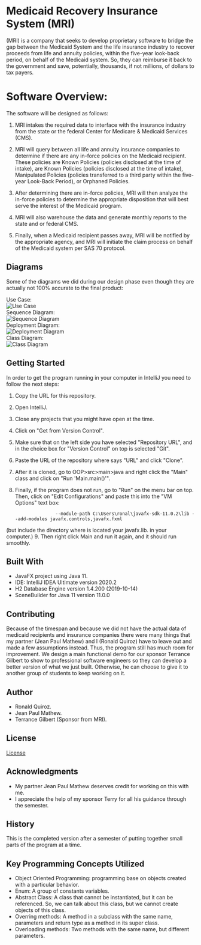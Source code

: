 # Medicaid Recovery Insurance System (MRI)

(MRI) is a company that seeks to develop proprietary software to bridge the gap between the Medicaid System and the life insurance industry to recover proceeds from life and annuity policies, within the five-year look-back period, on behalf of the Medicaid system. So, they can reimburse it back to the government and save, potentially, thousands, if not millions, of dollars to tax payers.

# Software Overview:

The software will be designed as follows:

1. MRI intakes the required data to interface with the insurance industry from the state or the federal Center for Medicare & Medicaid Services (CMS).

2. MRI will query between all life and annuity insurance companies to determine if there are any in-force policies on the Medicaid recipient. These policies are Known Policies (policies disclosed at the time of intake), are Known Policies (policies disclosed at the time of intake), Manipulated Policies (policies transferred to a third party within the five-year Look-Back Period), or Orphaned Policies.

3. After determining there are in-force policies, MRI will then analyze the in-force policies to determine the appropriate disposition that will best serve the interest of the Medicaid program.

4. MRI will also warehouse the data and generate monthly reports to the state and or federal CMS.

5. Finally, when a Medicaid recipient passes away, MRI will be notified by the appropriate agency, and MRI will initiate the claim process on behalf of the Medicaid system per SAS 70 protocol.

## Diagrams

Some of the diagrams we did during our design phase even though they are actually not 100% accurate to the final product:

Use Case: <br />
![Use Case](res/diagram1.png)<br />
Sequence Diagram: <br />
![Sequence Diagram](res/diagram2.png)<br />
Deployment Diagram: <br />
![Deployment Diagram](res/diagram3.png) <br />
Class Diagram: <br />
![Class Diagram](res/diagram4.png) <br />

## Getting Started

In order to get the program running in your computer in IntelliJ you need to follow the next steps:
1. Copy the URL for this repository.
2. Open IntelliJ.
3. Close any projects that you might have open at the time.
4. Click on "Get from Version Control".
5. Make sure that on the left side you have selected "Repository URL", and in the choice box for "Version Control" on top is selected "Git".
6. Paste the URL of the repository where says "URL" and click "Clone".
7. After it is cloned, go to OOP>src>main>java and right click the "Main" class and click on "Run 'Main.main()'".
8. Finally, if the program does not run, go to "Run" on the menu bar on top. Then, click on "Edit Configurations" and paste this into the "VM Options" text box:

                      --module-path C:\Users\ronal\javafx-sdk-11.0.2\lib --add-modules javafx.controls,javafx.fxml 
                      
 (but include the directory where is located your javafx.lib. in your computer.)
 9. Then right click Main and run it again, and it should run smoothly. <br />
## Built With
* JavaFX project using Java 11.
* IDE: IntelliJ IDEA Ultimate version 2020.2 
* H2 Database Engine version 1.4.200 (2019-10-14)
* SceneBuilder for Java 11 version 11.0.0  

## Contributing
Because of the timespan and because we did not have the actual data of medicaid recipients and insurance companies there were many things that my partner (Jean Paul Mathew) and I (Ronald Quiroz) have to leave out and made a few assumptions instead. Thus, the program still has much room for improvement. We design a main functional demo for our sponsor Terrance Gilbert to show to professional software engineers so they can develop a better version of what we just built. Otherwise, he can choose to give it to another group of students to keep working on it. <br />

## Author

* Ronald Quiroz.
* Jean Paul Mathew.
* Terrance Gilbert (Sponsor from MRI).

## License

[License](LICENSE) <br />


## Acknowledgments

* My partner Jean Paul Mathew deserves credit for working on this with me.
* I appreciate the help of my sponsor Terry for all his guidance through the semester.

## History

This is the completed version after a semester of putting together small parts of the program at a time.

## Key Programming Concepts Utilized
* Object Oriented Programming: programming base on objects created with a particular behavior. <br />
* Enum: A group of constants variables. <br />
* Abstract Class: A class that cannot be instantiated, but it can be referenced. So, we can talk about this class, but we cannot create objects of this class. <br />
* Overring methods: A method in a subclass with the same name, parameters and return type as a method in its super class. <br />
* Overloading methods: Two methods with the same name, but different parameters.
